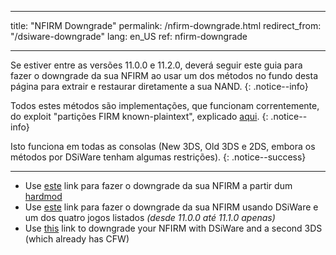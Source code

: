 * * *

title: "NFIRM Downgrade" permalink: /nfirm-downgrade.html redirect_from: "/dsiware-downgrade" lang: en_US ref: nfirm-downgrade

* * *

Se estiver entre as versões 11.0.0 e 11.2.0, deverá seguir este guia para fazer o downgrade da sua NFIRM ao usar um dos métodos no fundo desta página para extrair e restaurar diretamente a sua NAND. {: .notice--info}

Todos estes métodos são implementações, que funcionam correntemente, do exploit "partições FIRM known-plaintext", explicado [aqui](https://www.3dbrew.org/wiki/3DS_System_Flaws). {: .notice--info}

Isto funciona em todas as consolas (New 3DS, Old 3DS e 2DS, embora os métodos por DSiWare tenham algumas restrições). {: .notice--success}

* * *

+ Use [este](hardmod-downgrade) link para fazer o downgrade da sua NFIRM a partir dum [hardmod](https://gbatemp.net/threads/414498/)
+ Use [este](dsiware-downgrade-(save-injection)) link para fazer o downgrade da sua NFIRM usando DSiWare e um dos quatro jogos listados *(desde 11.0.0 até 11.1.0 apenas)*
+ Use [this](dsiware-downgrade-(app-injection-and-second-3ds)) link to downgrade your NFIRM with DSiWare and a second 3DS (which already has CFW)